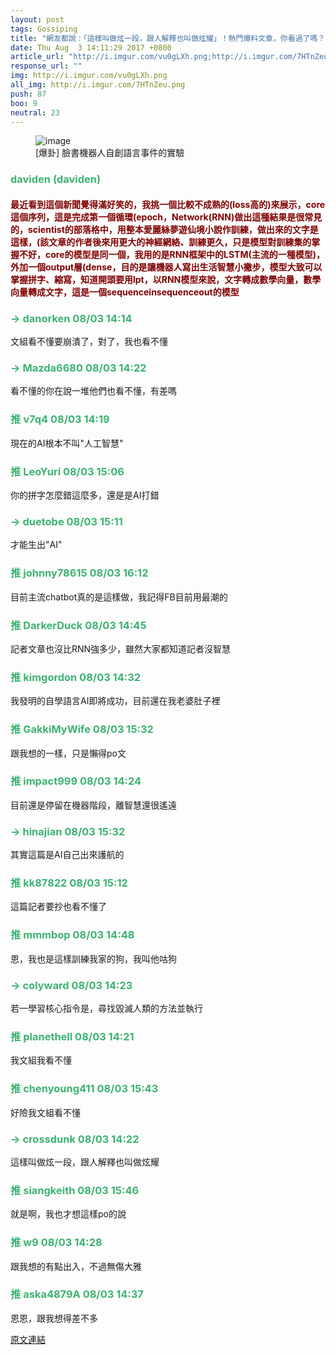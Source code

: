 ```yaml
---
layout: post
tags: Gossiping
title: "網友都說：「這樣叫做炫一段，跟人解釋也叫做炫耀」！熱門爆料文章，你看過了嗎？"
date: Thu Aug  3 14:11:29 2017 +0800
article_url: "http://i.imgur.com/vu0gLXh.png;http://i.imgur.com/7HTnZeu.png;https://goo.gl/WlUdcW"
response_url: ""
img: http://i.imgur.com/vu0gLXh.png
all_img: http://i.imgur.com/7HTnZeu.png
push: 87
boo: 9
neutral: 23
---
```


<figure>
<img src="http://i.imgur.com/vu0gLXh.png" alt="image">
<figcaption>
[爆卦] 臉書機器人自創語言事件的實驗
</figcaption>
</figure>



<h3 style="color:MediumSeaGreen;">daviden (daviden)</h3>

<h4 style="color:Maroon;">最近看到這個新聞覺得滿好笑的，我挑一個比較不成熟的(loss高的)來展示，core這個序列，這是完成第一個循環(epoch，Network(RNN)做出這種結果是很常見的，scientist的部落格中，用整本愛麗絲夢遊仙境小說作訓練，做出來的文字是這樣，(該文章的作者後來用更大的神經網絡、訓練更久，只是模型對訓練集的掌握不好，core的模型是同一個，我用的是RNN框架中的LSTM(主流的一種模型)，外加一個output層(dense，目的是讓機器人寫出生活智慧小撇步，模型大致可以掌握拼字、縮寫，知道開頭要用lpt，以RNN模型來說，文字轉成數學向量，數學向量轉成文字，這是一個sequenceinsequenceout的模型</h4>

<h3 style="color:MediumSeaGreen;">→ danorken 08/03 14:14</h3>

<p>文組看不懂要崩潰了，對了，我也看不懂</p>

<h3 style="color:MediumSeaGreen;">→ Mazda6680 08/03 14:22</h3>

<p>看不懂的你在說一堆他們也看不懂，有差嗎</p>

<h3 style="color:MediumSeaGreen;">推 v7q4 08/03 14:19</h3>

<p>現在的AI根本不叫"人工智慧"</p>

<h3 style="color:MediumSeaGreen;">推 LeoYuri 08/03 15:06</h3>

<p>你的拼字怎麼錯這麼多，還是是AI打錯</p>

<h3 style="color:MediumSeaGreen;">→ duetobe 08/03 15:11</h3>

<p>才能生出"AI"</p>

<h3 style="color:MediumSeaGreen;">推 johnny78615 08/03 16:12</h3>

<p>目前主流chatbot真的是這樣做，我記得FB目前用最潮的</p>

<h3 style="color:MediumSeaGreen;">推 DarkerDuck 08/03 14:45</h3>

<p>記者文章也沒比RNN強多少，雖然大家都知道記者沒智慧</p>

<h3 style="color:MediumSeaGreen;">推 kimgordon 08/03 14:32</h3>

<p>我發明的自學語言AI即將成功，目前還在我老婆肚子裡</p>

<h3 style="color:MediumSeaGreen;">推 GakkiMyWife 08/03 15:32</h3>

<p>跟我想的一樣，只是懶得po文</p>

<h3 style="color:MediumSeaGreen;">推 impact999 08/03 14:24</h3>

<p>目前還是停留在機器階段，離智慧還很遙遠</p>

<h3 style="color:MediumSeaGreen;">→ hinajian 08/03 15:32</h3>

<p>其實這篇是AI自己出來護航的</p>

<h3 style="color:MediumSeaGreen;">推 kk87822 08/03 15:12</h3>

<p>這篇記者要抄也看不懂了</p>

<h3 style="color:MediumSeaGreen;">推 mmmbop 08/03 14:48</h3>

<p>恩，我也是這樣訓練我家的狗，我叫他咕狗</p>

<h3 style="color:MediumSeaGreen;">→ colyward 08/03 14:23</h3>

<p>若一學習核心指令是，尋找毀滅人類的方法並執行</p>

<h3 style="color:MediumSeaGreen;">推 planethell 08/03 14:21</h3>

<p>我文組我看不懂</p>

<h3 style="color:MediumSeaGreen;">推 chenyoung411 08/03 15:43</h3>

<p>好險我文組看不懂</p>

<h3 style="color:MediumSeaGreen;">→ crossdunk 08/03 14:22</h3>

<p>這樣叫做炫一段，跟人解釋也叫做炫耀</p>

<h3 style="color:MediumSeaGreen;">推 siangkeith 08/03 15:46</h3>

<p>就是啊，我也才想這樣po的說</p>

<h3 style="color:MediumSeaGreen;">推 w9 08/03 14:28</h3>

<p>跟我想的有點出入，不過無傷大雅</p>

<h3 style="color:MediumSeaGreen;">推 aska4879A 08/03 14:37</h3>

<p>恩恩，跟我想得差不多</p>

<a href = "https://www.ptt.cc/bbs/Gossiping/M.1501740692.A.758.html">原文連結</a>

